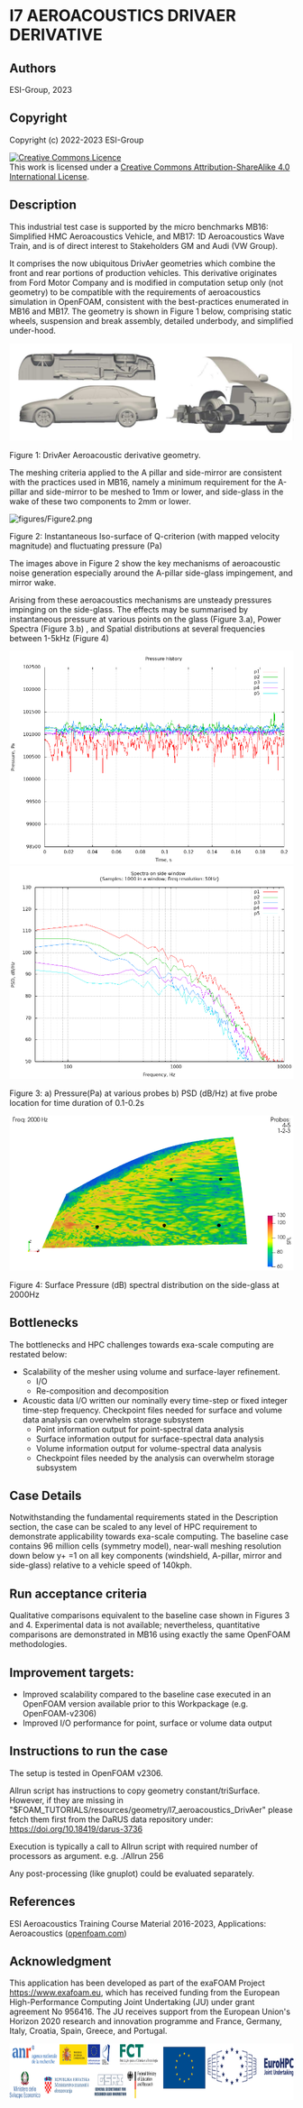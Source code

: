# I7 AEROACOUSTICS DRIVAER DERIVATIVE


## Authors
ESI-Group, 2023


## Copyright
Copyright (c) 2022-2023 ESI-Group

<a rel="license" href="http://creativecommons.org/licenses/by-sa/4.0/"><img alt="Creative Commons Licence" style="border-width:0" src="https://i.creativecommons.org/l/by-sa/4.0/88x31.png" /></a><br />This work is licensed under a <a rel="license" href="http://creativecommons.org/licenses/by-sa/4.0/">Creative Commons Attribution-ShareAlike 4.0 International License</a>.


## Description
This industrial test case is supported by the micro benchmarks MB16: Simplified HMC Aeroacoustics Vehicle, and MB17: 1D Aeroacoustics Wave Train, and is of direct interest to Stakeholders GM and Audi (VW Group).

It comprises the now ubiquitous DrivAer geometries which combine the front and rear portions of production vehicles. This derivative originates from Ford Motor Company and is modified in computation setup only (not geometry) to be compatible with the requirements of aeroacoustics simulation in OpenFOAM, consistent with the best-practices enumerated in MB16 and MB17. The geometry is shown in Figure 1 below, comprising static wheels, suspension and break assembly, detailed underbody, and simplified under-hood. 

![figures/Figure1.png](figures/Figure1.png)

Figure 1: DrivAer Aeroacoustic derivative geometry.


The meshing criteria applied to the A pillar and side-mirror are consistent with the practices used in MB16, namely a minimum requirement for the A-pillar and side-mirror to be meshed to 1mm or lower, and side-glass in the wake of these two components to 2mm or lower.

![figures/Figure2.png](figures/Figure2.png)

Figure 2: Instantaneous Iso-surface of Q-criterion (with mapped velocity magnitude) and fluctuating pressure (Pa)


The images above in Figure 2 show the key mechanisms of aeroacoustic noise generation especially around the A-pillar side-glass impingement, and mirror wake.

Arising from these aeroacoustics mechanisms are unsteady pressures impinging on the side-glass. The effects may be summarised by instantaneous pressure at various points on the glass (Figure 3.a), Power Spectra (Figure 3.b) , and Spatial distributions at several frequencies between 1-5kHz (Figure 4)


![figures/Figure3a.png](figures/Figure3a.png)
![figures/Figure3b.png](figures/Figure3b.png)

Figure 3: a) Pressure(Pa) at various probes b) PSD (dB/Hz) at five probe location for time duration of 0.1-0.2s


![figures/Figure4.png](figures/Figure4.png)

Figure 4: Surface Pressure (dB) spectral distribution on the side-glass at 2000Hz


## Bottlenecks
The bottlenecks and HPC challenges towards exa-scale computing are restated below:
  - Scalability of the mesher using volume and surface-layer refinement.
    - I/O
    - Re-composition and decomposition
  - Acoustic data I/O written our nominally every time-step or fixed integer time-step frequency. Checkpoint files needed for surface and volume data analysis can overwhelm storage subsystem
    - Point information output for point-spectral data analysis
    - Surface information output for surface-spectral data analysis
    - Volume information output for volume-spectral data analysis
    - Checkpoint files needed by the analysis can overwhelm storage subsystem


## Case Details
Notwithstanding the fundamental requirements stated in the Description section, the case can be scaled to any level of HPC requirement to demonstrate applicability towards exa-scale computing. The baseline case contains 96 million cells (symmetry model), near-wall meshing resolution down below y+ =1 on all key components (windshield, A-pillar, mirror and side-glass) relative to a vehicle speed of 140kph.


## Run acceptance criteria
Qualitative comparisons equivalent to the baseline case shown in Figures 3 and 4. Experimental data is not available; nevertheless, quantitative comparisons are demonstrated in MB16 using exactly the same OpenFOAM methodologies.


## Improvement targets:
  - Improved scalability compared to the baseline case executed in an OpenFOAM version available prior to this Workpackage (e.g. OpenFOAM-v2306)
  - Improved I/O performance for point, surface or volume data output


## Instructions to run the case
The setup is tested in OpenFOAM v2306.

Allrun script has instructions to copy geometry constant/triSurface.
However, if they are missing in "$FOAM_TUTORIALS/resources/geometry/I7_aeroacoustics_DrivAer" please fetch them first from the DaRUS data repository under: https://doi.org/10.18419/darus-3736

Execution is typically a call to Allrun script with required number of processors as argument. e.g. ./Allrun 256

Any post-processing (like gnuplot) could be evaluated separately.

## References
ESI Aeroacoustics Training Course Material 2016-2023, Applications: Aeroacoustics (<a href="https://www.openfoam.com">openfoam.com</a>)


## Acknowledgment
This application has been developed as part of the exaFOAM Project https://www.exafoam.eu, which has received funding from the European High-Performance Computing Joint Undertaking (JU) under grant agreement No 956416. The JU receives support from the European Union's Horizon 2020 research and innovation programme and France, Germany, Italy, Croatia, Spain, Greece, and Portugal.

<img src="figures/Footer_Logos.jpg" alt="footer" height="100">

